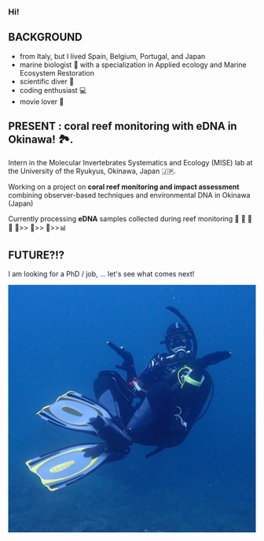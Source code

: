### Hi! 

## **BACKGROUND**
- from Italy, but I lived Spain, Belgium, Portugal, and Japan
- marine biologist :lab_coat: with a specialization in Applied ecology and Marine Ecosystem Restoration
- scientific diver :diving_mask:
- coding enthusiast :computer:
- movie lover :movie_camera:

## **PRESENT** : coral reef monitoring with eDNA in Okinawa! :national_park:.

Intern in the Molecular Invertebrates Systematics and Ecology (MISE) lab at the University of the Ryukyus, Okinawa, Japan :jp:.

Working on a project on **coral reef monitoring and impact assessment** combining observer-based techniques and environmental DNA in Okinawa (Japan) 

Currently processing **eDNA** samples collected during reef monitoring :octopus: :crab: :tropical_fish: :shell: :microbe:>> 🧪>> 🧬>>📊 

## **FUTURE?!?** 
I am looking for a PhD / job, ... let's see what comes next! 

![This is an image](/285828246_691197322171356_5349554283590627471_n.png)
